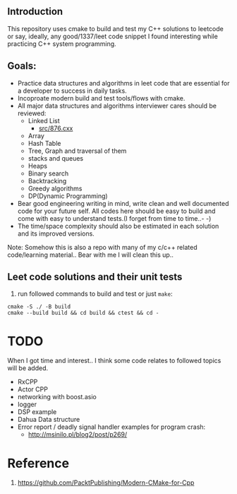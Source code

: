 ## Introduction
This repository uses cmake to build and test my C++ solutions to leetcode or say, ideally, any good/1337/leet code snippet I found interesting while practicing C++ system programming.

## Goals:
* Practice data structures and algorithms in leet code that are essential for a developer to success in daily tasks.
* Incoproate modern build and test tools/flows with cmake.
* All major data structures and algorithms interviewer cares should be reviewed:
  * Linked List
    * [src/876.cxx](src/876.cxx)
  * Array
  * Hash Table
  * Tree, Graph and traversal of them
  * stacks and queues
  * Heaps
  * Binary search
  * Backtracking
  * Greedy algorithms
  * DP(Dynamic Programming)
* Bear good engineering writing in mind, write clean and well documented code for your future self. All codes here should be easy to build and come with easy to understand tests.(I forget from time to time..- -)
* The time/space complexity should also be estimated in each solution and its improved versions.

Note: Somehow this is also a repo with many of my c/c++ related code/learning material.. 
Bear with me I will clean this up..


## Leet code solutions and their unit tests
1. run followed commands to build and test or just `make`:

```
cmake -S ./ -B build
cmake --build build && cd build && ctest && cd -

```

# TODO
When I got time and interest.. I think some code relates to followed topics will be added.
* RxCPP
* Actor CPP
* networking with boost.asio
* logger
* DSP example
* Dahua Data structure
* Error report / deadly signal handler examples for program crash:
  * http://msinilo.pl/blog2/post/p269/

# Reference
1. https://github.com/PacktPublishing/Modern-CMake-for-Cpp
